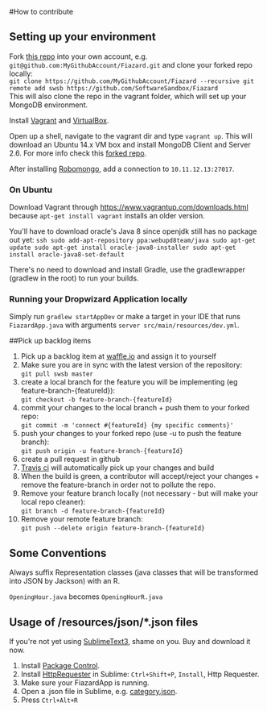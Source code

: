#How to contribute

## Setting up your environment
Fork [this repo](https://github.com/SoftwareSandbox/Fiazard/) into your own account, e.g. `git@github.com:MyGithubAccount/Fiazard.git` and clone your forked repo locally:  
	```
	git clone https://github.com/MyGithubAccount/Fiazard --recursive
	git remote add swsb https://github.com/SoftwareSandbox/Fiazard
	```  
This will also clone the repo in the vagrant folder, which will set up your MongoDB environment.

Install [Vagrant](http://vagrantup.com) and [VirtualBox](https://www.virtualbox.org/wiki/Downloads).

Open up a shell, navigate to the vagrant dir and type `vagrant up`. This will download an Ubuntu 14.x VM box and install MongoDB Client and Server 2.6. For more info check this [forked repo](https://github.com/Sch3lp/ubuntu1404-mongodb26).

After installing [Robomongo](http://robomongo.org/), add a connection to `10.11.12.13:27017`.

### On Ubuntu
Download Vagrant through https://www.vagrantup.com/downloads.html because `apt-get install vagrant` installs an older version.

You'll have to download oracle's Java 8 since openjdk still has no package out yet:
	```ssh
	sudo add-apt-repository ppa:webupd8team/java
	sudo apt-get update
	sudo apt-get install oracle-java8-installer
	sudo apt-get install oracle-java8-set-default
	```

There's no need to download and install Gradle, use the gradlewrapper (gradlew in the root) to run your builds.

### Running your Dropwizard Application locally
Simply run 
	```
	gradlew startAppDev
	```
or make a target in your IDE that runs `FiazardApp.java` with arguments `server src/main/resources/dev.yml`.

##Pick up backlog items
1. Pick up a backlog item at [waffle.io](https://waffle.io/softwaresandbox/fiazard) and assign it to yourself
2. Make sure you are in sync with the latest version of the repository:  
  `git pull swsb master`
3. create a local branch for the feature you will be implementing (eg feature-branch-{featureId}):  
  `git checkout -b feature-branch-{featureId}`
4. commit your changes to the local branch + push them to your forked repo:  
  `git commit -m 'connect #{featureId} {my specific comments}'`
5. push your changes to your forked repo (use -u to push the feature branch):  
  `git push origin -u feature-branch-{featureId}`
6. create a pull request in github
7. [Travis ci](https://travis-ci.org/SoftwareSandbox/Fiazard) will automatically pick up your changes and build
8. When the build is green, a contributor will accept/reject your changes + remove the feature-branch in order not to pollute the repo.
9. Remove your feature branch locally (not necessary - but will make your local repo cleaner):  
  `git branch -d feature-branch-{featureId}`
10. Remove your remote feature branch:  
  `git push --delete origin feature-branch-{featureId}`

## Some Conventions

Always suffix Representation classes (java classes that will be transformed into JSON by Jackson) with an R.

`OpeningHour.java` becomes `OpeningHourR.java`

## Usage of /resources/json/*.json files
If you're not yet using [SublimeText3](http://www.sublimetext.com/3), shame on you. Buy and download it now.

1. Install [Package Control](https://sublime.wbond.net/installation#st3).
2. Install [HttpRequester](https://github.com/braindamageinc/SublimeHttpRequester) in Sublime: `Ctrl+Shift+P`, `Install`, Http Requester.
3. Make sure your FiazardApp is running.
4. Open a .json file in Sublime, e.g. [category.json](src/test/resources/json/categories.json).
5. Press `Ctrl+Alt+R`
